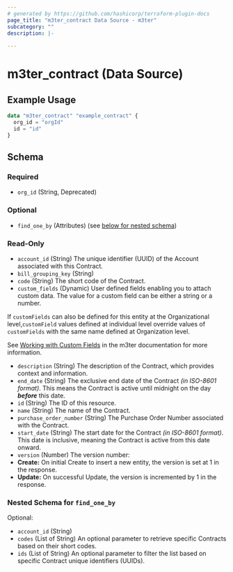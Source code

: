 ```yaml
---
# generated by https://github.com/hashicorp/terraform-plugin-docs
page_title: "m3ter_contract Data Source - m3ter"
subcategory: ""
description: |-
  
---
```


# m3ter_contract (Data Source)



## Example Usage

```terraform
data "m3ter_contract" "example_contract" {
  org_id = "orgId"
  id = "id"
}
```

<!-- schema generated by tfplugindocs -->
## Schema

### Required

- `org_id` (String, Deprecated)

### Optional

- `find_one_by` (Attributes) (see [below for nested schema](#nestedatt--find_one_by))

### Read-Only

- `account_id` (String) The unique identifier (UUID) of the Account associated with this Contract.
- `bill_grouping_key` (String)
- `code` (String) The short code of the Contract.
- `custom_fields` (Dynamic) User defined fields enabling you to attach custom data. The value for a custom field can be either a string or a number.

If `customFields` can also be defined for this entity at the Organizational level,`customField` values defined at individual level override values of `customFields` with the same name defined at Organization level.

See [Working with Custom Fields](https://www.m3ter.com/docs/guides/creating-and-managing-products/working-with-custom-fields) in the m3ter documentation for more information.
- `description` (String) The description of the Contract, which provides context and information.
- `end_date` (String) The exclusive end date of the Contract *(in ISO-8601 format)*. This means the Contract is active until midnight on the day ***before*** this date.
- `id` (String) The ID of this resource.
- `name` (String) The name of the Contract.
- `purchase_order_number` (String) The Purchase Order Number associated with the Contract.
- `start_date` (String) The start date for the Contract *(in ISO-8601 format)*. This date is inclusive, meaning the Contract is active from this date onward.
- `version` (Number) The version number:
- **Create:** On initial Create to insert a new entity, the version is set at 1 in the response.
- **Update:** On successful Update, the version is incremented by 1 in the response.

<a id="nestedatt--find_one_by"></a>
### Nested Schema for `find_one_by`

Optional:

- `account_id` (String)
- `codes` (List of String) An optional parameter to retrieve specific Contracts based on their short codes.
- `ids` (List of String) An optional parameter to filter the list based on specific Contract unique identifiers (UUIDs).
